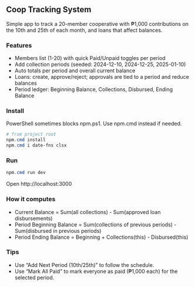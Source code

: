 ## Coop Tracking System

Simple app to track a 20-member cooperative with ₱1,000 contributions on the 10th and 25th of each month, and loans that affect balances.

### Features

- Members list (1-20) with quick Paid/Unpaid toggles per period
- Add collection periods (seeded: 2024-12-10, 2024-12-25, 2025-01-10)
- Auto totals per period and overall current balance
- Loans: create, approve/reject; approvals are tied to a period and reduce balances
- Period ledger: Beginning Balance, Collections, Disbursed, Ending Balance

### Install

PowerShell sometimes blocks npm.ps1. Use npm.cmd instead if needed.

```powershell
# from project root
npm.cmd install
npm.cmd i date-fns clsx
```

### Run

```powershell
npm.cmd run dev
```

Open http://localhost:3000

### How it computes

- Current Balance = Sum(all collections) - Sum(approved loan disbursements)
- Period Beginning Balance = Sum(collections of previous periods) - Sum(disbursed in previous periods)
- Period Ending Balance = Beginning + Collections(this) - Disbursed(this)

### Tips

- Use “Add Next Period (10th/25th)” to follow the schedule.
- Use “Mark All Paid” to mark everyone as paid (₱1,000 each) for the selected period.
